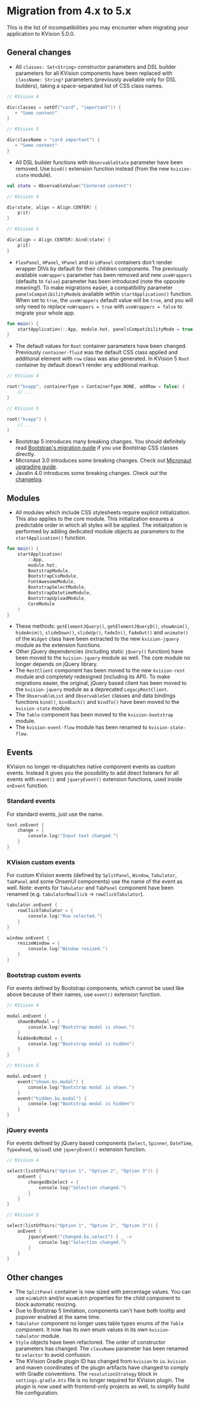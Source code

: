 # Migration from 4.x to 5.x

This is the list of incompatibilities you may encounter when migrating your application to KVision 5.0.0.

## General changes

* All `classes: Set<String>` constructor parameters and DSL builder parameters for all KVision components have been replaced with `className: String?` parameters \(previously available only for DSL builders\), taking a space-separated list of CSS class names.

```kotlin
// KVision 4

div(classes = setOf("card", "important")) {
   + "Some content"
} 

// KVision 5

div(className = "card important") {
   + "Some content"
} 
```

*  All DSL builder functions with `ObservableState` parameter have been removed. Use `bind()` extension function instead \(from the new `kvision-state` module\).

```kotlin
val state = ObservableValue("Centered content")

// KVision 4

div(state, align = Align.CENTER) { 
    p(it)
}

// KVision 5

div(align = Align.CENTER).bind(state) {
    p(it)
}
```

* `FlexPanel`, `HPanel`, `VPanel` and `GridPanel` containers don't render wrapper DIVs by default for their children components. The previously available `noWrappers` parameter has been removed and new `useWrappers` \(defaults to `false`\) parameter has been introduced \(note the opposite meaning!\). To make migrations easier, a compatibility parameter `panelsCompatibilityMode`is available within `startApplication()` function. When set to `true`, the `useWrappers` default value will be `true`, and you will only need to replace `noWrappers = true` with `useWrappers = false` to migrate your whole app.

```kotlin
fun main() {
    startApplication(::App, module.hot, panelsCompatibilityMode = true)
}
```

* The default values for `Root` container parameters have been changed. Previously `container-fluid` was the default CSS class applied and additional element with `row` class was also generated. In KVision 5 `Root` container by default doesn't render any additional markup.

```kotlin
// KVision 4

root("kvapp", containerType = ContainerType.NONE, addRow = false) {
    // ...
}

// KVision 5

root("kvapp") {
    // ...
}
```

* Bootstrap 5 introduces many breaking changes. You should definitely read [Bootstrap's migration guide](https://getbootstrap.com/docs/5.1/migration/) if you use Bootstrap CSS classes directly.
* Micronaut 3.0 introduces some breaking changes. Check out [Micronaut upgrading guide](https://docs.micronaut.io/3.0.0/guide/index.html#upgrading).
* Javalin 4.0 introduces some breaking changes. Check out the [changelog](https://javalin.io/news/javalin-4-release-candidate).

## Modules

* All modules which include CSS stylesheets require explicit initialization. This also applies to the core module. This initialization ensures a predictable order in which all styles will be applied. The initialization is performed by adding dedicated module objects as parameters to the `startApplication()` function.

```kotlin
fun main() {
    startApplication(
        ::App,
        module.hot,
        BootstrapModule,
        BootstrapCssModule,
        FontAwesomeModule,
        BootstrapSelectModule,
        BootstrapDatetimeModule,
        BootstrapUploadModule,
        CoreModule
    )
}
```

* These methods: `getElementJQuery()`, `getElementJQueryD()`, `showAnim()`, `hideAnim()`, `slideDown()`, `slideUp()`, `fadeIn()`, `fadeOut()` and `animate()` of the `Widget` class have been extracted to the new `kvision-jquery` module as the extension functions.
* Other jQuery dependencies \(including static `jQuery()` function\) have been moved to the `kvision-jquery` module as well. The core module no longer depends on jQuery library.
* The `RestClient` component has been moved to the new `kvision-rest` module and completely redesigned \(including its API\). To make migrations easier, the original, jQuery based client has been moved to the `kvision-jquery` module as a deprecated `LegacyRestClient`.
* The `ObservableList` and `ObservableSet` classes and data bindings functions `bind()`, `bindEach()` and `bindTo()` have been moved to the `kvision-state` module.
* The `Table` component has been moved to the `kvision-bootstrap` module.
* The `kvision-event-flow` module has been renamed to `kvision-state-flow`.

## Events

KVision no longer re-dispatches native component events as custom events. Instead it gives you the possibility to add direct listeners for all events with `event()` and `jqueryEvent()` extension functions, used inside `onEvent` function.

### Standard events

For standard events, just use the name.

```kotlin
text.onEvent {
    change = {
        console.log("Input text changed.")
    }
}
```

### KVision custom events

For custom KVision events \(defined by `SplitPanel`, `Window`, `Tabulator`, `TabPanel` and some OnsenUI components\) use the name of the event as well. Note: events for `Tabulator` and `TabPanel` component have been renamed \(e.g. `tabulatorRowClick` -&gt; `rowClickTabulator`\).

```kotlin
tabulator.onEvent {
    rowClickTabulator = {
        console.log("Row selected.")
    }
}

window.onEvent {
    resizeWindow = {
        console.log("Window resized.")
    }
}
```

###  Bootstrap custom events

For events defined by Bootstrap components, which cannot be used like above because of their names, use `event()` extension function.

```kotlin
// KVision 4

modal.onEvent {
    shownBsModal = {
        console.log("Bootstrap modal is shown.")
    }
    hiddenBsModal = {
        console.log("Bootstrap modal is hidden")
    }
}

// KVision 5

modal.onEvent {
    event("shown.bs.modal") {
        console.log("Bootstrap modal is shown.")
    }
    event("hidden.bs.modal") {
        console.log("Bootstrap modal is hidden")
    }
}
```

### jQuery events

For events defined by jQuery based components \(`Select`, `Spinner`, `DateTime`, `Typeahead`, `Upload`\) use `jqueryEvent()` extension function.

```kotlin
// KVision 4

select(listOfPairs("Option 1", "Option 2", "Option 3")) {
    onEvent {
        changedBsSelect = {
            console.log("Selection changed.")
        }
    }
}

// KVision 5

select(listOfPairs("Option 1", "Option 2", "Option 3")) {
    onEvent {
        jqueryEvent("changed.bs.select") { _ ->
            console.log("Selection changed.")
        }
    }
}
```

## Other changes

* The `SplitPanel` container is now sized with percentage values. You can use `minWidth` and/or `maxWidth` properties for the child component to block automatic resizing.
* Due to Bootstrap 5 limitation, components can't have both tooltip and popover enabled at the same time.
* `Tabulator` component no longer uses table types enums of the `Table` component. It now has its own enum values in its own `kvision-tabulator` module.
* `Style` objects have been refactored. The order of constructor parameters has changed. The `className` parameter has been renamed to `selector` to avoid confusion.
* The KVision Gradle plugin ID has changed from `kvision` to `io.kvision` and maven coordinates of the plugin artifacts have changed to comply with Gradle conventions. The `resolutionStrategy` block in `settings.gradle.kts` file is no longer required for KVision plugin. The plugin is now used with frontend-only projects as well, to simplify build file configuration. 

